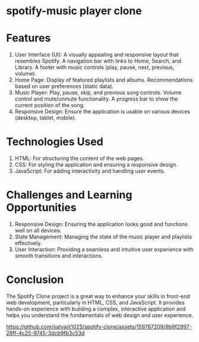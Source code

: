 # spotify-music player clone
# Features
1. User Interface (UI): 
  A visually appealing and responsive layout that resembles Spotify.
  A navigation bar with links to Home, Search, and Library.
  A footer with music controls (play, pause, next, previous, volume).
2. Home Page:
   Display of featured playlists and albums.
   Recommendations based on user preferences (static data).
3. Music Player: 
   Play, pause, skip, and previous song controls.
   Volume control and mute/unmute functionality.
   A progress bar to show the current position of the song.    
4. Responsive Design: 
   Ensure the application is usable on various devices (desktop, tablet, mobile).
# Technologies Used
1. HTML: For structuring the content of the web pages.
2. CSS: For styling the application and ensuring a responsive design.
3. JavaScript: For adding interactivity and handling user events.
# Challenges and Learning Opportunities
1. Responsive Design: Ensuring the application looks good and functions well on all devices.
2. State Management: Managing the state of the music player and playlists effectively.
3. User Interaction: Providing a seamless and intuitive user experience with smooth transitions and interactions.
# Conclusion
The Spotify Clone project is a great way to enhance your skills in front-end web development, particularly in HTML, CSS, and JavaScript. It provides hands-on experience with building a complex, interactive application and helps you understand the fundamentals of web design and user experience.





https://github.com/satyajit1025/spotify-clone/assets/159767209/9b9f2997-28ff-4c25-9745-3dcb9fb3c53d

